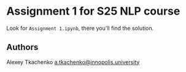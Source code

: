 # Assignment 1 for S25 NLP course

Look for `Assignment 1.ipynb`, there you'll find the solution.

## Authors
Alexey Tkachenko <a.tkachenko@innopolis.university>